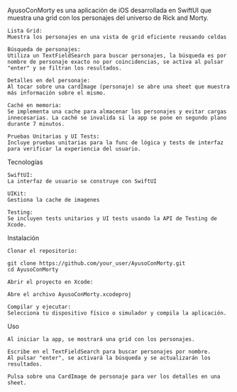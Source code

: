 AyusoConMorty es una aplicación de iOS desarrollada en SwiftUI que muestra una grid con los personajes del universo de Rick and Morty.

    Lista Grid:
    Muestra los personajes en una vista de grid eficiente reusando celdas

    Búsqueda de personajes:
    Utiliza un TextFieldSearch para buscar personajes, la búsqueda es por nombre de personaje exacto no por coincidencias, se activa al pulsar "enter" y se filtran los resultados.

    Detalles en del personaje:
    Al tocar sobre una cardImage (personaje) se abre una sheet que muestra más información sobre el mismo.

    Caché en memoria:
    Se implementa una cache para almacenar los personajes y evitar cargas innecesarias. La caché se invalida si la app se pone en segundo plano durante 7 minutos.

    Pruebas Unitarias y UI Tests:
    Incluye pruebas unitarias para la func de lógica y tests de interfaz para verificar la experiencia del usuario.

Tecnologías

    SwiftUI:
    La interfaz de usuario se construye con SwiftUI

    UIKit:
    Gestiona la cache de imagenes

    Testing:
    Se incluyen tests unitarios y UI tests usando la API de Testing de Xcode.

Instalación

    Clonar el repositorio:

    git clone https://github.com/your_user/AyusoConMorty.git 
    cd AyusoConMorty

    Abrir el proyecto en Xcode:

    Abre el archivo AyusoConMorty.xcodeproj

    Compilar y ejecutar:
    Selecciona tu dispositivo físico o simulador y compila la aplicación.

Uso

    Al iniciar la app, se mostrará una grid con los personajes.

    Escribe en el TextFieldSearch para buscar personajes por nombre.
    Al pulsar "enter", se activará la búsqueda y se actualizarán los resultados.

    Pulsa sobre una CardImage de personaje para ver los detalles en una sheet.
